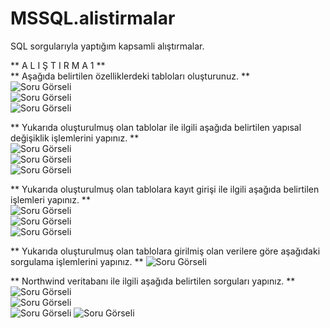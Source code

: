# MSSQL.alistirmalar
SQL sorgularıyla yaptığım kapsamli alıştırmalar.

**  A L I Ş T I R M A  1  **  
** Aşağıda belirtilen özelliklerdeki tabloları oluşturunuz. **  
![Soru Görseli ](https://github.com/muratcivek/MSSQL.alistirmalar/blob/main/alistirma1/1.png)  
![Soru Görseli ](https://github.com/muratcivek/MSSQL.alistirmalar/blob/main/alistirma1/2.png)  
![Soru Görseli ](https://github.com/muratcivek/MSSQL.alistirmalar/blob/main/alistirma1/3.png)  

** Yukarıda oluşturulmuş olan tablolar ile ilgili aşağıda belirtilen yapısal değişiklik işlemlerini yapınız.  **  
![Soru Görseli ](https://github.com/muratcivek/MSSQL.alistirmalar/blob/main/alistirma1/4.png)  
![Soru Görseli ](https://github.com/muratcivek/MSSQL.alistirmalar/blob/main/alistirma1/5.png)  
![Soru Görseli ](https://github.com/muratcivek/MSSQL.alistirmalar/blob/main/alistirma1/6.png)  

** Yukarıda oluşturulmuş olan tablolara kayıt girişi ile ilgili aşağıda belirtilen işlemleri yapınız.  **  
![Soru Görseli ](https://github.com/muratcivek/MSSQL.alistirmalar/blob/main/alistirma1/7.png)  
![Soru Görseli ](https://github.com/muratcivek/MSSQL.alistirmalar/blob/main/alistirma1/8.png)  
![Soru Görseli ](https://github.com/muratcivek/MSSQL.alistirmalar/blob/main/alistirma1/9.png)  

** Yukarıda oluşturulmuş olan tablolara girilmiş olan verilere göre aşağıdaki sorgulama işlemlerini yapınız. **
![Soru Görseli ](https://github.com/muratcivek/MSSQL.alistirmalar/blob/main/alistirma1/10.png)  

** Northwind veritabanı ile ilgili aşağıda belirtilen sorguları yapınız. **
![Soru Görseli ](https://github.com/muratcivek/MSSQL.alistirmalar/blob/main/alistirma1/11.png)  
![Soru Görseli ](https://github.com/muratcivek/MSSQL.alistirmalar/blob/main/alistirma1/12.png)  
![Soru Görseli ](https://github.com/muratcivek/MSSQL.alistirmalar/blob/main/alistirma1/13.png) 
![Soru Görseli ](https://github.com/muratcivek/MSSQL.alistirmalar/blob/main/alistirma1/14.png)  











